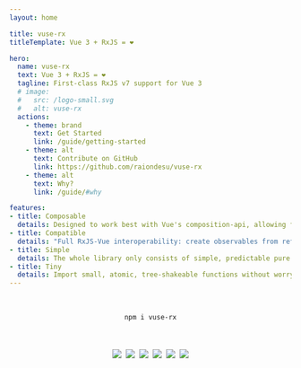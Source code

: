 ```yaml
---
layout: home

title: vuse-rx
titleTemplate: Vue 3 + RxJS = ❤

hero:
  name: vuse-rx
  text: Vue 3 + RxJS = ❤
  tagline: First-class RxJS v7 support for Vue 3
  # image:
  #   src: /logo-small.svg
  #   alt: vuse-rx
  actions:
    - theme: brand
      text: Get Started
      link: /guide/getting-started
    - theme: alt
      text: Contribute on GitHub
      link: https://github.com/raiondesu/vuse-rx
    - theme: alt
      text: Why?
      link: /guide/#why

features:
- title: Composable
  details: Designed to work best with Vue's composition-api, allowing full integration into the Vue ecosystem!
- title: Compatible
  details: "Full RxJS-Vue interoperability: create observables from refs, refs from observables, promises, generators!"
- title: Simple
  details: The whole library only consists of simple, predictable pure functions, which are easy to use and understand.
- title: Tiny
  details: Import small, atomic, tree-shakeable functions without worrying about bloat. Less than 300 bytes per-import on average!
---
```


<div style="display:flex;justify-content:center;margin:32px auto 32px">
  <pre><code>npm i vuse-rx</code></pre>
</div>

<div style="display:flex;margin:0 auto;justify-content:center;flex-wrap:wrap">
  <a style="margin:4px" href="https://github.com/Raiondesu/vuse-rx/actions"><img src="https://img.shields.io/github/actions/workflow/status/raiondesu/vuse-rx/publish.yml?style=flat-square"/></a>
  <a style="margin:4px" href="https://npmjs.com/vuse-rx"><img src="https://img.shields.io/npm/v/vuse-rx?style=flat-square"/></a>
  <a style="margin:4px" href="https://bundlephobia.com/result?p=vuse-rx"><img src="https://img.shields.io/bundlephobia/minzip/vuse-rx?style=flat-square"/></a>
  <a style="margin:4px" href="https://npmjs.com/vuse-rx"><img src="https://img.shields.io/npm/dt/vuse-rx?style=flat-square"/></a>
  <a style="margin:4px" href="https://coveralls.io/github/Raiondesu/vuse-rx"><img src="https://img.shields.io/coveralls/github/Raiondesu/vuse-rx?style=flat-square"/></a>
  <a style="margin:4px" href="https://next.vuse-rx.raiondesu.dev"><img src="https://img.shields.io/badge/docs-beta-green?style=flat-square"/></a>
</div>
